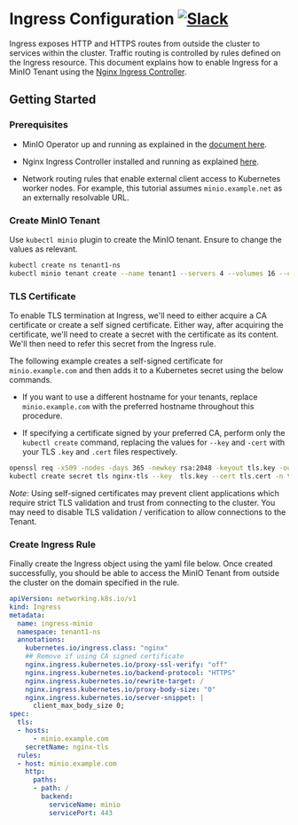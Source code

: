 # Ingress Configuration [![Slack](https://slack.min.io/slack?type=svg)](https://slack.min.io)

Ingress exposes HTTP and HTTPS routes from outside the cluster to services within the cluster. Traffic routing is controlled by rules defined on the Ingress resource. This document explains how to enable Ingress for a MinIO Tenant using the [Nginx Ingress Controller](https://kubernetes.github.io/ingress-nginx/).

## Getting Started

### Prerequisites

- MinIO Operator up and running as explained in the [document here](https://github.com/minio/operator#operator-setup).
- Nginx Ingress Controller installed and running as explained [here](https://kubernetes.github.io/ingress-nginx/deploy/).

- Network routing rules that enable external client access to Kubernetes worker nodes. For example, this tutorial assumes `minio.example.net` as an externally resolvable URL. 
### Create MinIO Tenant

Use `kubectl minio` plugin to create the MinIO tenant. Ensure to change the values as relevant.

```sh
kubectl create ns tenant1-ns
kubectl minio tenant create --name tenant1 --servers 4 --volumes 16 --capacity 16Ti --namespace tenant1-ns --storage-class default
```

### TLS Certificate

To enable TLS termination at Ingress, we'll need to either acquire a CA certificate or create a self signed certificate. Either way, after acquiring the certificate, we'll need to create a secret with the certificate as its content. We'll then need to refer this secret from the Ingress rule.

The following example creates a self-signed certificate for `minio.example.com` and then adds it to a Kubernetes secret using the below commands.

- If you want to use a different hostname for your tenants, replace `minio.example.com` with the preferred hostname throughout this procedure.

- If specifying a certificate signed by your preferred CA, perform only the `kubectl create` command, replacing the values for `--key` and `-cert` with your TLS `.key` and `.cert` files respectively.

```sh
openssl req -x509 -nodes -days 365 -newkey rsa:2048 -keyout tls.key -out tls.cert -subj "/CN=minio.example.com/O=minio.example.com"
kubectl create secret tls nginx-tls --key  tls.key --cert tls.cert -n tenant1-ns
```

*Note*: Using self-signed certificates may prevent client applications which require strict TLS validation and trust from connecting to the cluster. You may need to disable TLS validation / verification to allow connections to the Tenant. 

### Create Ingress Rule

Finally create the Ingress object using the yaml file below. Once created successfully, you should be able to access the MinIO Tenant from outside the cluster
on the domain specified in the rule.

```yaml
apiVersion: networking.k8s.io/v1
kind: Ingress
metadata:
  name: ingress-minio
  namespace: tenant1-ns
  annotations:
    kubernetes.io/ingress.class: "nginx"
    ## Remove if using CA signed certificate
    nginx.ingress.kubernetes.io/proxy-ssl-verify: "off"
    nginx.ingress.kubernetes.io/backend-protocol: "HTTPS"
    nginx.ingress.kubernetes.io/rewrite-target: /
    nginx.ingress.kubernetes.io/proxy-body-size: "0"
    nginx.ingress.kubernetes.io/server-snippet: |
      client_max_body_size 0;
spec:
  tls:
  - hosts:
      - minio.example.com
    secretName: nginx-tls
  rules:
  - host: minio.example.com
    http:
      paths:
      - path: /
        backend:
          serviceName: minio
          servicePort: 443
```
